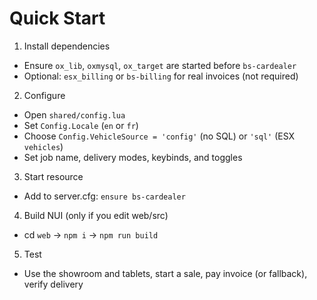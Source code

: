 # Quick Start

1) Install dependencies
- Ensure `ox_lib`, `oxmysql`, `ox_target` are started before `bs-cardealer`
- Optional: `esx_billing` or `bs-billing` for real invoices (not required)

2) Configure
- Open `shared/config.lua`
- Set `Config.Locale` (`en` or `fr`)
- Choose `Config.VehicleSource = 'config'` (no SQL) or `'sql'` (ESX `vehicles`)
- Set job name, delivery modes, keybinds, and toggles

3) Start resource
- Add to server.cfg: `ensure bs-cardealer`

4) Build NUI (only if you edit web/src)
- cd `web` → `npm i` → `npm run build`

5) Test
- Use the showroom and tablets, start a sale, pay invoice (or fallback), verify delivery

